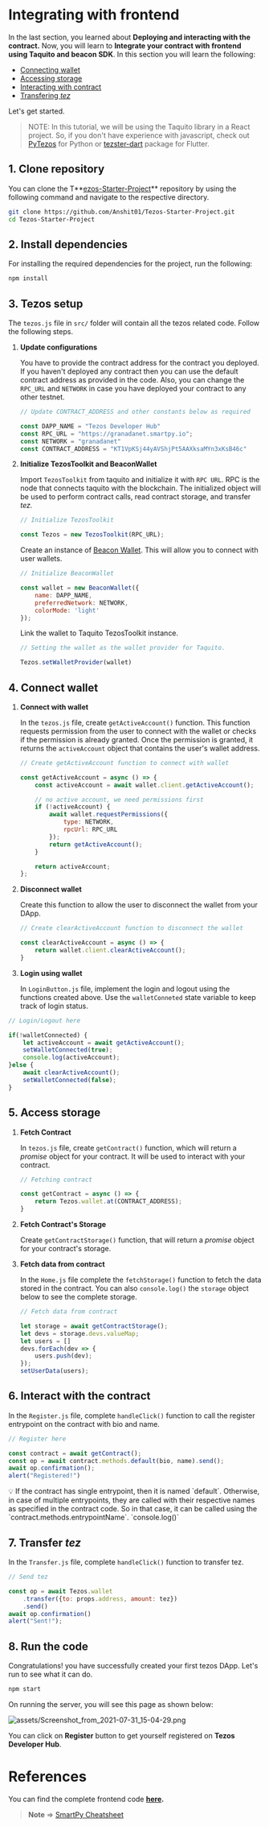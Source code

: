 # Integrating with frontend

In the last section, you learned about **Deploying and interacting with the contract.** Now, you will learn to **Integrate your contract with frontend using Taquito and beacon SDK**. In this section you will learn the following:

- [Connecting wallet](https://www.notion.so/Integrating-with-frontend-544c2a256d164a4a9f2e927c165b2f45)
- [Accessing storage](https://www.notion.so/Integrating-with-frontend-544c2a256d164a4a9f2e927c165b2f45)
- [Interacting with contract](https://www.notion.so/Integrating-with-frontend-544c2a256d164a4a9f2e927c165b2f45)
- [Transfering *tez*](https://www.notion.so/Integrating-with-frontend-544c2a256d164a4a9f2e927c165b2f45)

 Let's get started.

> NOTE: In this tutorial, we will be using the Taquito library in a React project. So, if you don't have experience with javascript, check out [PyTezos](https://www.notion.so/PyTezos-031e229490c649e0b36c06d9cdcdb5c7) for Python or [tezster-dart](https://github.com/Tezsure/Tezster_dart) package for Flutter.
> 

## 1. Clone repository

You can clone the T**[ezos-Starter-Project](https://github.com/Anshit01/Tezos-Starter-Project)** repository by using the following command and navigate to the respective directory.

```bash
git clone https://github.com/Anshit01/Tezos-Starter-Project.git
cd Tezos-Starter-Project
```

## 2. Install dependencies

For installing the required dependencies for the project, run the following:

```bash
npm install
```

## 3. Tezos setup

The `tezos.js` file in `src/` folder will contain all the tezos related code. Follow the following steps.

1. **Update configurations**
    
    You have to provide the contract address for the contract you deployed. If you haven't deployed any contract then you can use the default contract address as provided in the code. Also, you can change the `RPC_URL` and `NETWORK` in case you have deployed your contract to any other testnet.
    
    ```jsx
    // Update CONTRACT_ADDRESS and other constants below as required
    
    const DAPP_NAME = "Tezos Developer Hub"
    const RPC_URL = "https://granadanet.smartpy.io";
    const NETWORK = "granadanet"
    const CONTRACT_ADDRESS = "KT1VpKSj44yAVShjPt5AAXksaMYn3xKsB46c"
    ```
    

1. **Initialize TezosToolkit and BeaconWallet**
    
    Import `TezosToolkit` from taquito and initialize it with `RPC URL`. RPC is the node that connects taquito with the blockchain. The initialized object will be used to perform contract calls, read contract storage, and transfer *tez.*
    
    ```jsx
    // Initialize TezosToolkit
    
    const Tezos = new TezosToolkit(RPC_URL);
    ```
    
    Create an instance of [Beacon Wallet](https://www.notion.so/Wallets-4e9996a6d10a42bb885c387edd289923). This will allow you to connect with user wallets.
    
    ```jsx
    // Initialize BeaconWallet
    
    const wallet = new BeaconWallet({
        name: DAPP_NAME,
        preferredNetwork: NETWORK,
        colorMode: 'light'
    });
    ```
    
    Link the wallet to Taquito TezosToolkit instance.
    
    ```jsx
    // Setting the wallet as the wallet provider for Taquito.
    
    Tezos.setWalletProvider(wallet)
    ```
    

## 4. Connect wallet

1. **Connect with wallet**
    
    In the `tezos.js` file, create `getActiveAccount()` function. This function requests permission from the user to connect with the wallet or checks if the permission is already granted. Once the permission is granted, it returns the `activeAccount` object that contains the user's wallet address.
    
    ```jsx
    // Create getActiveAccount function to connect with wallet
    
    const getActiveAccount = async () => {
        const activeAccount = await wallet.client.getActiveAccount();
    
        // no active account, we need permissions first
        if (!activeAccount) {
            await wallet.requestPermissions({
                type: NETWORK,
                rpcUrl: RPC_URL
            });
            return getActiveAccount();
        }
    
        return activeAccount;
    };
    ```
    

1. **Disconnect wallet**
    
    Create this function to allow the user to disconnect the wallet from your DApp.
    
    ```jsx
    // Create clearActiveAccount function to disconnect the wallet
    
    const clearActiveAccount = async () => {
        return wallet.client.clearActiveAccount();
    }
    ```
    

1. **Login using wallet**
    
    In `LoginButton.js` file, implement the login and logout using the functions created above. Use the `walletConneted` state variable to keep track of login status.
    

```jsx
// Login/Logout here

if(!walletConnected) {
    let activeAccount = await getActiveAccount();
    setWalletConnected(true);
    console.log(activeAccount);
}else {
    await clearActiveAccount();
    setWalletConnected(false);
}
```

## 5. Access storage

1. **Fetch Contract**
    
    In `tezos.js` file, create `getContract()` function, which will return a *promise* object for your contract. It will be used to interact with your contract.
    
    ```jsx
    // Fetching contract
    
    const getContract = async () => {
        return Tezos.wallet.at(CONTRACT_ADDRESS);
    }
    ```
    
2. **Fetch Contract's Storage**
    
    Create `getContractStorage()` function, that will return a *promise* object for your contract's storage.
    
3. **Fetch data from contract**
    
    In the `Home.js` file complete the `fetchStorage()` function to fetch the data stored in the contract. You can also `console.log()` the `storage` object below to see the complete storage.
    
    ```jsx
    // Fetch data from contract
    
    let storage = await getContractStorage();
    let devs = storage.devs.valueMap;
    let users = []
    devs.forEach(dev => {
        users.push(dev);
    });
    setUserData(users);
    ```
    

## 6. Interact with the contract

In the `Register.js` file, complete `handleClick()` function to call the register entrypoint on the contract with bio and name.

```jsx
// Register here

const contract = await getContract();
const op = await contract.methods.default(bio, name).send();
await op.confirmation();
alert("Registered!")
```

<aside>
💡 If the contract has single entrypoint, then it is named `default`. Otherwise, in case of multiple entrypoints, they are called with their respective names as specified in the contract code. So in that case, it can be called using the `contract.methods.entrypointName`. `console.log()`

</aside>

## 7. Transfer *tez*

In the `Transfer.js` file, complete `handleClick()` function to transfer tez.

```jsx
// Send tez

const op = await Tezos.wallet
    .transfer({to: props.address, amount: tez})
    .send()
await op.confirmation()
alert("Sent!");
```

## 8. Run the code

Congratulations! you have successfully created your first tezos DApp. Let's run to see what it can do.

```bash
npm start
```

On running the server, you will see this page as shown below:

![assets/Screenshot_from_2021-07-31_15-04-29.png](assets/Screenshot_from_2021-07-31_15-04-29.png)

You can click on **Register** button to get yourself registered on **Tezos Developer Hub**.

# References

You can find the complete frontend code **[here](https://github.com/shwetalsoni/Tezos-Starter-Project).**

> **Note** ⇒ [SmartPy Cheatsheet](https://www.notion.so/SmartPy-Cheatsheet-c9d12639a93a436e9d76cd0b664e6079)
>